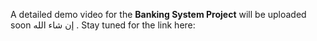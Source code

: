 A detailed demo video for the **Banking System Project** will be uploaded soon إن شاء الله . 
Stay tuned for the link here:
